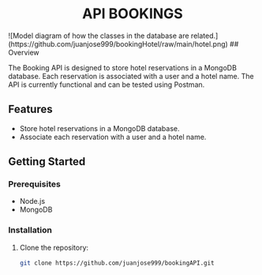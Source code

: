 <h1 align="center"> API BOOKINGS </h1>
![Model diagram of how the classes in the database are related.](https://github.com/juanjose999/bookingHotel/raw/main/hotel.png)
## Overview

The Booking API is designed to store hotel reservations in a MongoDB database. Each reservation is associated with a user and a hotel name. The API is currently functional and can be tested using Postman.

## Features

- Store hotel reservations in a MongoDB database.
- Associate each reservation with a user and a hotel name.

## Getting Started

### Prerequisites

- Node.js
- MongoDB

### Installation

1. Clone the repository:

   ```bash
   git clone https://github.com/juanjose999/bookingAPI.git


